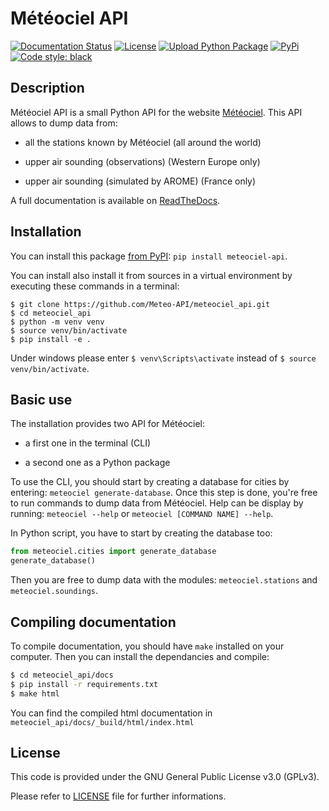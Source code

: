 # Météociel  API

[![Documentation Status](https://readthedocs.org/projects/meteociel-api/badge/?version=latest)](https://meteociel-api.readthedocs.io/en/latest/?badge=latest)
[![License](https://img.shields.io/github/license/Meteo-API/meteociel_api?color=green)](https://github.com/Meteo-API/meteociel_api/blob/main/LICENSE)
[![Upload Python Package](https://github.com/Meteo-API/meteociel_api/actions/workflows/python-publish.yml/badge.svg)](https://github.com/Meteo-API/meteociel_api/actions/workflows/python-publish.yml)
[![PyPi](https://img.shields.io/pypi/v/meteociel-api)](https://pypi.org/project/meteociel-api/)
[![Code style: black](https://img.shields.io/badge/code%20style-black-000000.svg)](https://github.com/psf/black)

## Description
Météociel API is a small Python API for the website [Météociel](https://www.meteociel.fr/). This API allows to dump data from:

* all the stations known by Météociel (all around the world)

* upper air sounding (observations) (Western Europe only)

* upper air sounding (simulated by AROME) (France only)

A full documentation is available on [ReadTheDocs](http://meteociel-api.rtfd.io/).

## Installation

You can install this package [from PyPI](https://pypi.org/project/meteociel-api/): `pip install meteociel-api`.

You can install also install it from sources in a virtual environment by executing these commands in a terminal:
```
$ git clone https://github.com/Meteo-API/meteociel_api.git
$ cd meteociel_api
$ python -m venv venv
$ source venv/bin/activate
$ pip install -e .
```

Under windows please enter `$ venv\Scripts\activate` instead of `$ source venv/bin/activate`.

## Basic use
The installation provides two API for Météociel:

* a first one in the terminal (CLI)

* a second one as a Python package

To use the CLI, you should start by creating a database for cities by entering: `meteociel generate-database`. Once this step is done, you're free to run commands to dump data from Météociel. Help can be display by running: `meteociel --help` or `meteociel [COMMAND NAME] --help`.

In Python script, you have to start by creating the database too:
```python
from meteociel.cities import generate_database
generate_database()
```
Then you are free to dump data with the modules: `meteociel.stations` and `meteociel.soundings`.

## Compiling documentation
To compile documentation, you should have `make` installed on your computer. Then you can install the dependancies and compile:
```bash
$ cd meteociel_api/docs
$ pip install -r requirements.txt
$ make html
```

You can find the compiled html documentation in `meteociel_api/docs/_build/html/index.html`

## License
This code is provided under the GNU General Public License v3.0 (GPLv3).

Please refer to [LICENSE](https://github.com/Meteo-API/meteociel_api/blob/main/LICENSE) file for further informations. 
